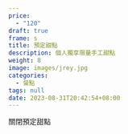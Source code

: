 ```yaml
---
price:
  - "120"
draft: true
frame: s
title: 預定甜點
description: 個人獨享限量手工甜點
weight: 8
image: images/jrey.jpg
categories:
  - 餐點
tags: null
date: 2023-08-31T20:42:54+08:00
---
```

關閉預定甜點